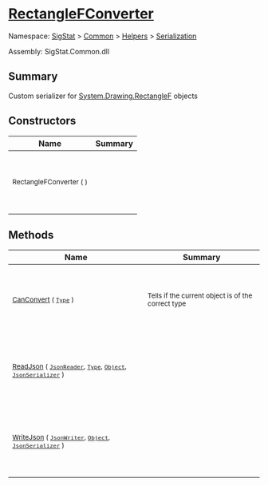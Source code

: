 # [RectangleFConverter](./RectangleFConverter.md)

Namespace: [SigStat]() > [Common](./../../README.md) > [Helpers](./../README.md) > [Serialization](./README.md)

Assembly: SigStat.Common.dll

## Summary
Custom serializer for [System.Drawing.RectangleF](https://docs.microsoft.com/en-us/dotnet/api/System.Drawing.RectangleF) objects

## Constructors

| Name | Summary | 
| --- | --- | 
| <p>&nbsp;</p><sub>RectangleFConverter (  )</sub><p>&nbsp;&nbsp;&nbsp;&nbsp;&nbsp;&nbsp;&nbsp;&nbsp;&nbsp;&nbsp;&nbsp;&nbsp;&nbsp;&nbsp;&nbsp;&nbsp;&nbsp;&nbsp;&nbsp;&nbsp;&nbsp;&nbsp;&nbsp;</p>| <p>&nbsp;</p><sub></sub><p>&nbsp;</p>| <br>


## Methods

| Name | Summary | 
| --- | --- | 
| <p>&nbsp;</p><sub>[CanConvert](./Methods/RectangleFConverter-100664101.md) ( [`Type`](https://docs.microsoft.com/en-us/dotnet/api/System.Type) )</sub><p>&nbsp;&nbsp;&nbsp;&nbsp;&nbsp;&nbsp;&nbsp;&nbsp;&nbsp;&nbsp;&nbsp;&nbsp;&nbsp;&nbsp;&nbsp;&nbsp;&nbsp;&nbsp;&nbsp;&nbsp;&nbsp;&nbsp;&nbsp;</p>| <p>&nbsp;</p><sub>Tells if the current object is of the correct type</sub><p>&nbsp;</p>| <br>
| <p>&nbsp;</p><sub>[ReadJson](./Methods/RectangleFConverter-100664102.md) ( [`JsonReader`](./RectangleFConverter.md), [`Type`](https://docs.microsoft.com/en-us/dotnet/api/System.Type), [`Object`](https://docs.microsoft.com/en-us/dotnet/api/System.Object), [`JsonSerializer`](./RectangleFConverter.md) )</sub><p>&nbsp;&nbsp;&nbsp;&nbsp;&nbsp;&nbsp;&nbsp;&nbsp;&nbsp;&nbsp;&nbsp;&nbsp;&nbsp;&nbsp;&nbsp;&nbsp;&nbsp;&nbsp;&nbsp;&nbsp;&nbsp;&nbsp;&nbsp;</p>| <p>&nbsp;</p><sub></sub><p>&nbsp;</p>| <br>
| <p>&nbsp;</p><sub>[WriteJson](./Methods/RectangleFConverter-100664103.md) ( [`JsonWriter`](./RectangleFConverter.md), [`Object`](https://docs.microsoft.com/en-us/dotnet/api/System.Object), [`JsonSerializer`](./RectangleFConverter.md) )</sub><p>&nbsp;&nbsp;&nbsp;&nbsp;&nbsp;&nbsp;&nbsp;&nbsp;&nbsp;&nbsp;&nbsp;&nbsp;&nbsp;&nbsp;&nbsp;&nbsp;&nbsp;&nbsp;&nbsp;&nbsp;&nbsp;&nbsp;&nbsp;</p>| <p>&nbsp;</p><sub></sub><p>&nbsp;</p>| <br>


